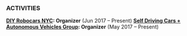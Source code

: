 ### ACTIVITIES

**[DIY Robocars NYC](https://www.meetup.com/DIY-Robocars-NYC/): Organizer** (Jun 2017 – Present)
**[Self Driving Cars + Autonomous Vehicles Group](https://www.meetup.com/The-Self-driving-Cars-Autonomous-Vehicles-Group/): Organizer** (May 2017 – Present)
